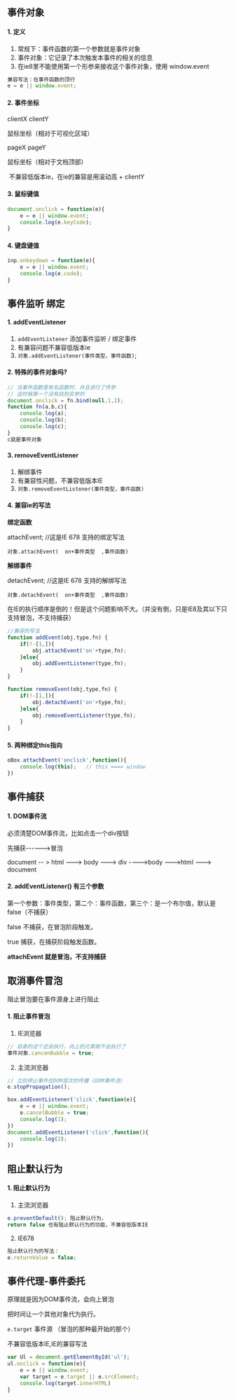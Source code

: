 ## 事件对象



#### 1. 定义

1. 常规下：事件函数的第一个参数就是事件对象
2. 事件对象：它记录了本次触发本事件的相关的信息
3. 在ie8里不能使用第一个形参来接收这个事件对象，使用 window.event

```js
兼容写法：在事件函数的顶行
e = e || window.event;
```



#### 2. 事件坐标

clientX clientY

鼠标坐标（相对于可视化区域）



pageX pageY

鼠标坐标（相对于文档顶部）

​	不兼容低版本ie，在ie的兼容是用滚动高 + clientY



#### 3. 鼠标键值

```js
document.onclick = function(e){
    e = e || window.event;
    console.log(e.keyCode);
}
```



#### 4. 键盘键值

```js
inp.onkeydown = function(e){
    e = e || window.event;
    console.log(e.code);
}
```





## 事件监听 绑定

#### 1. addEventListener

1. `addEventListener` 添加事件监听 / 绑定事件
2. 有兼容问题不兼容低版本ie
3. `对象.addEventListener(事件类型，事件函数)`;





#### 2. 特殊的事件对象吗?

```js
// 当事件函数是有名函数时，并且进行了传参
// 这时候第一个没有找到实参的
document.onclick = fn.bind(null,1,2);
function fn(a,b,c){
    console.log(a);
    console.log(b);
    console.log(c);
}
c就是事件对象
```





#### 3. removeEventListener

1. 解绑事件
2. 有兼容性问题，不兼容低版本IE
3. `对象.removeEventListener(事件类型，事件函数)`



#### 4. 兼容ie的写法

**绑定函数**

attachEvent;    //这是IE 678 支持的绑定写法

`对象.attachEvent(  on+事件类型  ,事件函数)`

**解绑事件**

detachEvent;    //这是IE 678 支持的解绑写法

`对象.detachEvent(  on+事件类型  ,事件函数)`



在IE的执行顺序是倒的！但是这个问题影响不大。（并没有倒，只是IE8及其以下只支持冒泡，不支持捕获）



```js
//兼容的写法
function addEvent(obj,type,fn) {
    if(!-[1,]){
        obj.attachEvent('on'+type,fn);
    }else{
        obj.addEventListener(type,fn);
    }
}

function removeEvent(obj,type,fn) {
    if(!-[1,]){
        obj.detachEvent('on'+type,fn);
    }else{
        obj.removeEventListener(type,fn);
    }
}
```



#### 5. 两种绑定this指向

```js
oBox.attachEvent('onclick',function(){
    console.log(this);   // this ==== window
})
```





## 事件捕获



#### 1. DOM事件流

必须清楚DOM事件流，比如点击一个div按钮

先捕获------>冒泡

document -- > html ---> body --->  div  ---->body --->html ---> document





#### 2. addEventListener() 有三个参数

第一个参数：事件类型，第二个：事件函数，第三个：是一个布尔值，默认是false（不捕获）

false 不捕获，在冒泡阶段触发。

true 捕获，在捕获阶段触发函数。



**attachEvent 就是冒泡，不支持捕获**





## 取消事件冒泡

阻止冒泡要在事件源身上进行阻止



#### 1. 阻止事件冒泡

1. IE浏览器

```js
// 自身的这个还会执行，向上的元素就不会执行了
事件对象.cancenBubble = true;
```

2. 主流浏览器

```js
// 立刻停止事件在DOM层次的传播 (DOM事件流)
e.stopPropagation();
```



```js
box.addEventListener('click',function(e){
    e = e || window.event;
    e.cancelBubble = true;
    console.log(1);
})
document.addEventListener('click',function(){
    console.log(2);	
})
```





## 阻止默认行为



#### 1. 阻止默认行为

1. 主流浏览器

```js
e.preventDefault(); 阻止默认行为， 
return false 也有阻止默认行为的功能，不兼容低版本IE
```



2. IE678

```js
阻止默认行为的写法：
e.returnValue = false;
```





## 事件代理-事件委托

原理就是因为DOM事件流，会向上冒泡

把时间让一个其他对象代为执行。

`e.target` 事件源 （冒泡的那种最开始的那个）

不兼容低版本IE,IE的兼容写法

```js
var Ul = document.getElementById('ul');
ul.onclick = function(e){
    e = e || window.event;
    var target = e.target || e.srcElement;
    console.log(target.innerHTML)
}
```



